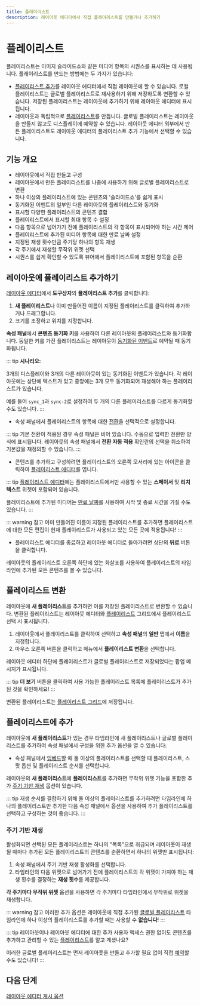 ```yaml
---
title: 플레이리스트
description: 레이아웃 에디터에서 직접 플레이리스트를 만들거나 추가하기
---
```


# 플레이리스트

플레이리스트는 이미지 슬라이드쇼와 같은 미디어 항목의 시퀀스를 표시하는 데 사용됩니다. 플레이리스트를 만드는 방법에는 두 가지가 있습니다:

- [플레이리스트 추가](#플레이리스트-추가)를 레이아웃 에디터에서 직접 레이아웃에 할 수 있습니다. 로컬 플레이리스트는 글로벌 플레이리스트로 재사용하기 위해 저장하도록 변환할 수 있습니다. 저장된 플레이리스트는 레이아웃에 추가하기 위해 레이아웃 에디터에 표시됩니다.
- 레이아웃과 독립적으로 [플레이리스트](/guide/media/playlists#플레이리스트-만들기)를 만듭니다. 글로벌 플레이리스트는 레이아웃을 만들지 않고도 디스플레이에 예약할 수 있습니다. 레이아웃 에디터 외부에서 만든 플레이리스트도 레이아웃 에디터의 플레이리스트 추가 기능에서 선택할 수 있습니다.

## 기능 개요

- 레이아웃에서 직접 만들고 구성
- 레이아웃에서 만든 플레이리스트를 나중에 사용하기 위해 글로벌 플레이리스트로 변환
- 하나 이상의 플레이리스트에 있는 콘텐츠의 '슬라이드쇼'를 쉽게 표시
- 동기화된 이벤트의 일부인 다른 레이아웃의 플레이리스트와 동기화
- 표시할 다양한 플레이리스트의 콘텐츠 결합
- 플레이리스트에서 표시할 최대 항목 수 설정
- 다음 항목으로 넘어가기 전에 플레이리스트의 각 항목이 표시되어야 하는 시간 제어
- 플레이리스트에 추가된 미디어 항목에 대한 만료 날짜 설정
- 지정된 재생 횟수만큼 주기당 하나의 항목 재생
- 각 주기에서 재생할 무작위 위젯 선택
- 시퀀스를 쉽게 확인할 수 있도록 뷰어에서 플레이리스트에 포함된 항목을 순환

## 레이아웃에 플레이리스트 추가하기

[레이아웃 에디터](/guide/layouts/editor)에서 **도구상자**의 **플레이리스트 추가**를 클릭합니다:

1. **새 플레이리스트**나 이미 만들어진 이름이 지정된 플레이리스트를 클릭하여 추가하거나 드래그합니다.
2. 크기를 조정하고 위치를 지정합니다.

**속성 패널**에서 **콘텐츠 동기화 키**를 사용하여 다른 레이아웃의 플레이리스트와 동기화합니다. 동일한 키를 가진 플레이리스트는 레이아웃이 [동기화된 이벤트](/guide/scheduling/events#동기화된-이벤트)로 예약될 때 동기화됩니다.

::: tip
**시나리오:**

3개의 디스플레이와 3개의 다른 레이아웃이 있는 동기화된 이벤트가 있습니다. 각 레이아웃에는 상단에 텍스트가 있고 중앙에는 3개 모두 동기화되어 재생해야 하는 플레이리스트가 있습니다.

예를 들어 `sync_1`과 `sync-2`로 설정하여 두 개의 다른 플레이리스트를 다르게 동기화할 수도 있습니다.
:::

- 속성 패널에서 플레이리스트의 항목에 대한 [전환](/guide/tour/transitions#플레이리스트-전환)을 선택적으로 설정합니다.

::: tip
기본 전환이 적용된 경우 속성 패널은 비어 있습니다. 수동으로 입력한 전환만 양식에 표시됩니다.
레이아웃의 속성 패널에서 **전환 자동 적용** 확인란의 선택을 취소하여 기본값을 재정의할 수 있습니다.
:::

- 콘텐츠를 추가하고 구성하려면 플레이리스트의 오른쪽 모서리에 있는 아이콘을 클릭하여 [플레이리스트 에디터](/guide/media/playlists#플레이리스트-에디터)를 엽니다.

::: tip
[플레이리스트 에디터](/guide/media/playlists#플레이리스트-에디터)에는 플레이리스트에서만 사용할 수 있는 **스페이서** 및 **리치 텍스트** 위젯이 포함되어 있습니다.

플레이리스트에 추가된 미디어는 [만료 날짜](/guide/media/playlists#위젯-만료-날짜)를 사용하여 시작 및 종료 시간을 가질 수도 있습니다.
:::

::: warning 참고
이미 만들어진 이름이 지정된 플레이리스트를 추가하면 플레이리스트에 대한 모든 편집이 현재 플레이리스트가 사용되고 있는 모든 곳에 적용됩니다!
:::

- 플레이리스트 에디터를 종료하고 레이아웃 에디터로 돌아가려면 상단의 **뒤로** 버튼을 클릭합니다.

레이아웃의 플레이리스트 오른쪽 하단에 있는 화살표를 사용하여 플레이리스트의 타임라인에 추가된 모든 콘텐츠를 볼 수 있습니다.

## 플레이리스트 변환

레이아웃에 **새 플레이리스트**를 추가하면 이를 저장된 플레이리스트로 변환할 수 있습니다. 변환된 플레이리스트는 레이아웃 에디터와 [플레이리스트](/guide/media/playlists#플레이리스트-그리드) 그리드에서 플레이리스트 선택 시 표시됩니다.

1. 레이아웃에서 플레이리스트를 클릭하여 선택하고 **속성 패널**의 **일반** 탭에서 **이름**을 지정합니다.
2. 마우스 오른쪽 버튼을 클릭하고 메뉴에서 **플레이리스트 변환**을 선택합니다.

레이아웃 에디터 하단에 플레이리스트가 글로벌 플레이리스트로 저장되었다는 팝업 메시지가 표시됩니다.

::: tip
**더 보기** 버튼을 클릭하여 사용 가능한 플레이리스트 목록에 플레이리스트가 추가된 것을 확인하세요!
:::

변환된 플레이리스트는 [플레이리스트 그리드](/guide/media/playlists#플레이리스트-그리드)에 저장됩니다.

## 플레이리스트에 추가

레이아웃에 **새 플레이리스트**가 있는 경우 타임라인에 새 플레이리스트나 글로벌 플레이리스트를 추가하여 속성 패널에서 구성을 위한 추가 옵션을 열 수 있습니다:

- 속성 패널에서 [임베드](/guide/media/playlists#플레이리스트-임베딩)할 때 둘 이상의 플레이리스트를 선택할 때 플레이리스트, 스팟 옵션 및 플레이리스트 순서를 선택합니다.

레이아웃의 **새 플레이리스트**에 **플레이리스트**를 추가하면 무작위 위젯 기능을 포함한 추가 [주기 기반 재생](#주기-기반-재생) 옵션이 있습니다.

::: tip
재생 순서를 결합하기 위해 둘 이상의 플레이리스트를 추가하려면 타임라인에 하나의 플레이리스트만 추가한 다음 속성 패널에서 옵션을 사용하여 추가 플레이리스트를 선택하고 구성하는 것이 좋습니다.
:::

### 주기 기반 재생

활성화되면 선택된 모든 플레이리스트는 하나의 "목록"으로 취급되며 레이아웃이 재생될 때마다 추가된 모든 플레이리스트의 콘텐츠를 순환하면서 하나의 위젯만 표시됩니다:

1. 속성 패널에서 주기 기반 재생 활성화를 선택합니다.
2. 타임라인의 다음 위젯으로 넘어가기 전에 플레이리스트의 각 위젯이 가져야 하는 재생 횟수를 결정하는 **재생 횟수**를 제공합니다.

**각 주기마다 무작위 위젯** 옵션을 사용하면 각 주기마다 타임라인에서 무작위로 위젯을 재생합니다.

::: warning 참고
이러한 추가 옵션은 레이아웃에 직접 추가된 [글로벌 플레이리스트](/guide/media/playlists#기능-개요) 타임라인에 하나 이상의 플레이리스트를 추가할 때는 사용할 수 **없습니다**!
:::

::: tip
레이아웃이나 레이아웃 에디터에 대한 추가 사용자 액세스 권한 없이도 콘텐츠를 추가하고 관리할 수 있는 [플레이리스트](/guide/media/playlists)를 알고 계셨나요?

이러한 글로벌 플레이리스트는 먼저 레이아웃을 만들고 추가할 필요 없이 직접 [예약](/guide/scheduling/events#미디어-예약)할 수도 있습니다!
:::

## 다음 단계

[레이아웃 에디터 게시 옵션](/guide/layouts/editor/publish-options) 